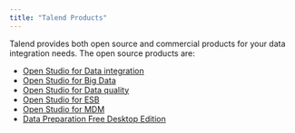 ```yaml
---
title: "Talend Products"
---
```

Talend provides both open source and commercial products for your data integration needs.
The open source products are:
- [Open Studio for Data integration][open-studio-data-integration]
- [Open Studio for Big Data][open-studio-big-integration]
- [Open Studio for Data quality][open-studio-data-quality]
- [Open Studio for ESB][open-studio-esb]
- [Open Studio for MDM][open-studio-mdm]
- [Data Preparation Free Desktop Edition][data-prepation-free-desktop-edition]




<!-- links -->
[open-studio-data-integration]: https://www.talend.com/products/talend-open-studio/
[open-studio-big-integration]: https://www.talend.com/products/big-data/big-data-open-studio/
[open-studio-data-quality]: https://www.talend.com/products/talend-open-studio/data-quality-open-studio/
[open-studio-esb]: https://www.talend.com/products/application-integration/esb-open-studio/
[open-studio-mdm]: https://www.talend.com/products/mdm/mdm-open-studio/
[data-prepation-free-desktop-edition]: https://www.talend.com/products/data-preparation/data-preparation-free-desktop/
[talend-big-data-platform]: ./commercial/talend-big-data-platform/index.md
[talend-big-data]: ./commercial/talend-big-data/index.md
[talend-data-fabric]: ./commercial/talend-data-fabric/index.md
[talend-data-integration]: ./commercial/talend-data-integration/index.md
[talend-data-management-platform]: ./commercial/talend-data-management-platform/index.md
[talend-data-services-platform]: ./commercial/talend-data-services-platform/index.md
[talend-esb]: ./commercial/talend-esb/index.md
[talend-mdm-platform]: ./commercial/talend-mdm-platform/index.md
[talend-real-time-big-data-platform]: ./commercial/talend-real-time-big-data-platform/index.md
[talend-cloud]: ./commercial/talend-cloud/index.md
[0]: ./../resources/images/fabric/fabric.png  "Talend Data Fabric"
